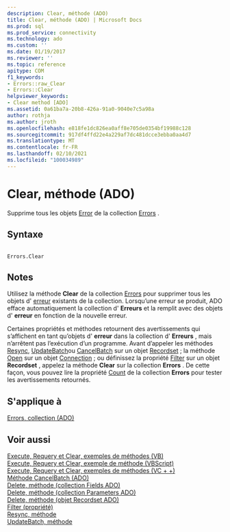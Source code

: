 ```yaml
---
description: Clear, méthode (ADO)
title: Clear, méthode (ADO) | Microsoft Docs
ms.prod: sql
ms.prod_service: connectivity
ms.technology: ado
ms.custom: ''
ms.date: 01/19/2017
ms.reviewer: ''
ms.topic: reference
apitype: COM
f1_keywords:
- Errors::raw_Clear
- Errors::Clear
helpviewer_keywords:
- Clear method [ADO]
ms.assetid: 0a61ba7a-20b8-426a-91a0-9040e7c5a98a
author: rothja
ms.author: jroth
ms.openlocfilehash: e818fe1dc826ea0aff8e705de0354bf19988c128
ms.sourcegitcommit: 917df4ffd22e4a229af7dc481dcce3ebba0aa4d7
ms.translationtype: MT
ms.contentlocale: fr-FR
ms.lasthandoff: 02/10/2021
ms.locfileid: "100034989"
---
```

# <a name="clear-method-ado"></a>Clear, méthode (ADO)
Supprime tous les objets [Error](./error-object.md) de la collection [Errors](./errors-collection-ado.md) .  
  
## <a name="syntax"></a>Syntaxe  
  
```  
  
Errors.Clear  
```  
  
## <a name="remarks"></a>Notes  
 Utilisez la méthode **Clear** de la collection [Errors](./errors-collection-ado.md) pour supprimer tous les objets d' [erreur](./error-object.md) existants de la collection. Lorsqu’une erreur se produit, ADO efface automatiquement la collection d' **Erreurs** et la remplit avec des objets d' **erreur** en fonction de la nouvelle erreur.  
  
 Certaines propriétés et méthodes retournent des avertissements qui s’affichent en tant qu’objets d' **erreur** dans la collection d' **Erreurs** , mais n’arrêtent pas l’exécution d’un programme. Avant d’appeler les méthodes [Resync](./resync-method.md), [UpdateBatch](./updatebatch-method.md)ou [CancelBatch](./cancelbatch-method-ado.md) sur un objet [Recordset](./recordset-object-ado.md) ; la méthode [Open](./open-method-ado-connection.md) sur un objet [Connection](./connection-object-ado.md) ; ou définissez la propriété [Filter](./filter-property.md) sur un objet **Recordset** , appelez la méthode **Clear** sur la collection **Errors** . De cette façon, vous pouvez lire la propriété [Count](./count-property-ado.md) de la collection **Errors** pour tester les avertissements retournés.  
  
## <a name="applies-to"></a>S'applique à  
 [Errors, collection (ADO)](./errors-collection-ado.md)  
  
## <a name="see-also"></a>Voir aussi  
 [Execute, Requery et Clear, exemples de méthodes (VB)](./execute-requery-and-clear-methods-example-vb.md)   
 [Execute, Requery et Clear, exemple de méthode (VBScript)](./execute-requery-and-clear-methods-example-vbscript.md)   
 [Execute, Requery et Clear, exemples de méthodes (VC + +)](./execute-requery-and-clear-methods-example-vc.md)   
 [Méthode CancelBatch (ADO)](./cancelbatch-method-ado.md)   
 [Delete, méthode (collection Fields ADO)](./delete-method-ado-fields-collection.md)   
 [Delete, méthode (collection Parameters ADO)](./delete-method-ado-parameters-collection.md)   
 [Delete, méthode (objet Recordset ADO)](./delete-method-ado-recordset.md)   
 [Filter (propriété)](./filter-property.md)   
 [Resync, méthode](./resync-method.md)   
 [UpdateBatch, méthode](./updatebatch-method.md)
